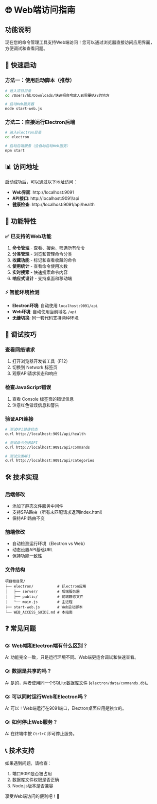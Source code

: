 # 🌐 Web端访问指南

## 功能说明

现在您的命令管理工具支持Web端访问！您可以通过浏览器直接访问应用界面，方便调试和查看问题。

## 🚀 快速启动

### 方法一：使用启动脚本（推荐）
```bash
# 进入项目目录
cd /Users/hb/Downloads/快速把命令放入到需要执行的地方

# 启动Web服务器
node start-web.js
```

### 方法二：直接运行Electron后端
```bash
# 进入electron目录
cd electron

# 启动后端服务（会自动启动Web服务）
npm start
```

## 📊 访问地址

启动成功后，可以通过以下地址访问：

- **Web界面**: http://localhost:9091
- **API接口**: http://localhost:9091/api
- **健康检查**: http://localhost:9091/api/health

## 🔧 功能特性

### ✅ 已支持的Web功能
1. **命令管理** - 查看、搜索、筛选所有命令
2. **分类管理** - 浏览和管理命令分类
3. **收藏功能** - 标记和查看收藏的命令
4. **使用统计** - 查看命令使用次数
5. **实时搜索** - 快速搜索命令内容
6. **响应式设计** - 支持桌面和移动端

### ⚡ 智能环境检测
- **Electron环境**: 自动使用 `localhost:9091/api`
- **Web环境**: 自动使用当前域名 `/api`
- **无缝切换**: 同一套代码支持两种环境

## 🐛 调试技巧

### 查看网络请求
1. 打开浏览器开发者工具（F12）
2. 切换到 Network 标签页
3. 观察API请求状态和响应

### 检查JavaScript错误
1. 查看 Console 标签页的错误信息
2. 注意红色错误信息和警告

### 验证API连接
```bash
# 测试API健康状态
curl http://localhost:9091/api/health

# 测试命令列表API
curl http://localhost:9091/api/commands

# 测试分类API
curl http://localhost:9091/api/categories
```

## 🛠️ 技术实现

### 后端修改
- 添加了静态文件服务中间件
- 支持SPA路由（所有未匹配请求返回index.html）
- 保持API路由不变

### 前端修改
- 自动检测运行环境（Electron vs Web）
- 动态设置API基础URL
- 保持功能一致性

### 文件结构
```
项目根目录/
├── electron/           # Electron应用
│   ├── server/         # 后端服务器
│   ├── public/         # 前端静态文件
│   └── main.js         # 主进程
├── start-web.js        # Web启动脚本
└── WEB_ACCESS_GUIDE.md # 本指南
```

## ❓ 常见问题

### Q: Web端和Electron端有什么区别？
A: 功能完全一致，只是运行环境不同。Web端更适合调试和快速查看。

### Q: 数据是共享的吗？
A: 是的，两者使用同一个SQLite数据库文件 (`electron/data/commands.db`)。

### Q: 可以同时运行Web和Electron吗？
A: 可以！Web端运行在9091端口，Electron桌面应用是独立的。

### Q: 如何停止Web服务？
A: 在终端中按 `Ctrl+C` 即可停止服务。

## 📞 技术支持

如果遇到问题，请检查：
1. 端口9091是否被占用
2. 数据库文件权限是否正确
3. Node.js版本是否兼容

享受Web端访问的便利吧！🎉